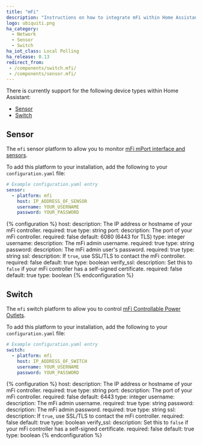 ```yaml
---
title: "mFi"
description: "Instructions on how to integrate mFi within Home Assistant."
logo: ubiquiti.png
ha_category:
  - Network
  - Sensor
  - Switch
ha_iot_class: Local Polling
ha_release: 0.13
redirect_from:
 - /components/switch.mfi/
 - /components/sensor.mfi/
---
```


There is currently support for the following device types within Home Assistant:

- [Sensor](#sensor)
- [Switch](#switch)

## Sensor

The `mfi` sensor platform to allow you to monitor [mFi mPort interface and sensors](https://www.ubnt.com/mfi/mport/).

To add this platform to your installation, add the following to your `configuration.yaml` file:

```yaml
# Example configuration.yaml entry
sensor:
  - platform: mfi
    host: IP_ADDRESS_OF_SENSOR
    username: YOUR_USERNAME
    password: YOUR_PASSWORD
```

{% configuration %}
host:
  description: The IP address or hostname of your mFi controller.
  required: true
  type: string
port:
  description: The port of your mFi controller.
  required: false
  default: 6080 (6443 for TLS)
  type: integer
username:
  description: The mFi admin username.
  required: true
  type: string
password:
  description: The mFi admin user's password.
  required: true
  type: string
ssl:
  description: If `true`, use SSL/TLS to contact the mFi controller.
  required: false
  default: true
  type: boolean
verify_ssl:
  description: Set this to `false` if your mFi controller has a self-signed certificate.
  required: false
  default: true
  type: boolean
{% endconfiguration %}

## Switch

The `mfi` switch platform to allow you to control [mFi Controllable Power Outlets](https://www.ubnt.com/mfi/mpower/).

To add this platform to your installation, add the following to your `configuration.yaml` file:

```yaml
# Example configuration.yaml entry
switch:
  - platform: mfi
    host: IP_ADDRESS_OF_SWITCH
    username: YOUR_USERNAME
    password: YOUR_PASSWORD
```

{% configuration %}
host:
  description: The IP address or hostname of your mFi controller.
  required: true
  type: string
port:
  description: The port of your mFi controller.
  required: false
  default: 6443
  type: integer
username:
  description: The mFi admin username.
  required: true
  type: string
password:
  description: The mFi admin password.
  required: true
  type: string
ssl:
  description: If `true`, use SSL/TLS to contact the mFi controller.
  required: false
  default: true
  type: boolean
verify_ssl:
  description: Set this to `false` if your mFi controller has a self-signed certificate.
  required: false
  default: true
  type: boolean
{% endconfiguration %}
